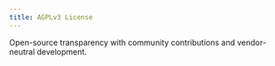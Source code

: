 ```yaml
---
title: AGPLv3 License
---
```


Open-source transparency with community contributions and vendor-neutral development.
